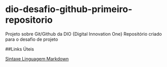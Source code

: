 # dio-desafio-github-primeiro-repositorio
Projeto sobre Git/Github da DIO {Digital Innovation One}
Repositório criado para o desafio de projeto

##Links Úteis

[Sintaxe Linguagem Markdown](https://www.markdownguide.org/basic-syntax/)

